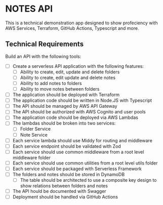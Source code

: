 # NOTES API

This is a technical demonstration app designed to show profeciency with AWS Services, Terraform, GitHub Actions, Typescript and more.

## Technical Requirements

Build an API with the following tools:

- [ ] Create a serverless API application with the following features:
  - [ ] Ability to create, edit, update and delete folders
  - [ ] Ability to create, edit update and delete notes
  - [ ] Ability to add notes to folders
  - [ ] Ability to move notes between folders
- [ ] The application should be deployed with Terraform
- [ ] The application code should be written in Node.JS with Typescript
- [ ] The API should be managed by AWS API Gateway
- [ ] The API should be authorized with AWS Cognito and user pools
- [ ] The application code should be deployed via AWS Lambdas
- [ ] The lambdas should be broken into two services:
  - [ ] Folder Service
  - [ ] Note Service
- [ ] Each service lambda should use Middy for routing and middleware
- [ ] Each service endpoint should be validated with Zod
- [ ] Each service should use common middleware from a root level middleware folder
- [ ] Each service should use common utilities from a root level utils folder
- [ ] Each service should be packaged with Serverless Framework
- [ ] The folders and notes should be stored in DynamoDB
  - [ ] The table should be architected to use a composite key design to show relations between folders and notes
- [ ] The API hould be documented with Swagger
- [ ] Deployment should be handled via GitHub Actions
